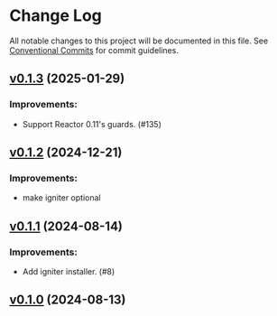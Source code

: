 # Change Log

All notable changes to this project will be documented in this file.
See [Conventional Commits](Https://conventionalcommits.org) for commit guidelines.

<!-- changelog -->

## [v0.1.3](https://harton.dev/james/reactor_req/compare/v0.1.2...v0.1.3) (2025-01-29)




### Improvements:

* Support Reactor 0.11's guards. (#135)

## [v0.1.2](https://harton.dev/james/reactor_req/compare/v0.1.1...v0.1.2) (2024-12-21)




### Improvements:

* make igniter optional

## [v0.1.1](https://harton.dev/james/reactor_req/compare/v0.1.0...v0.1.1) (2024-08-14)




### Improvements:

* Add igniter installer. (#8)

## [v0.1.0](https://harton.dev/james/reactor_req/compare/v0.1.0...v0.1.0) (2024-08-13)



